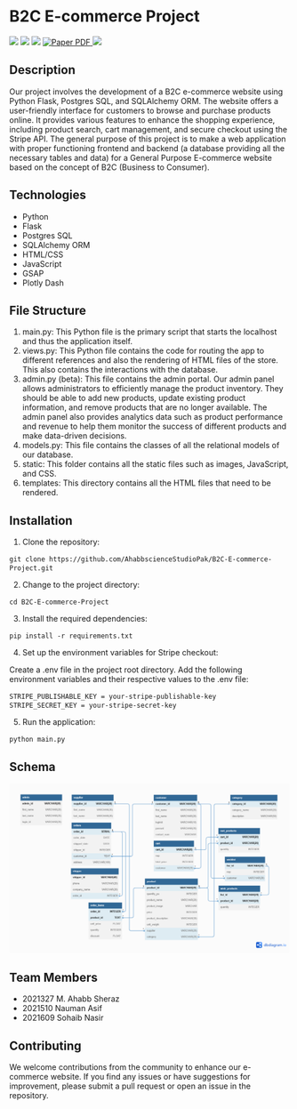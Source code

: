# B2C E-commerce Project

![](https://img.shields.io/github/stars/AhabbscienceStudioPak/B2C-E-commerce-Project.svg)
![](https://img.shields.io/github/forks/AhabbscienceStudioPak/B2C-E-commerce-Project.svg)
![](https://img.shields.io/github/issues/AhabbscienceStudioPak/B2C-E-commerce-Project.svg)
<a href="https://drive.google.com/file/d/1aKI5Gx9vJTlt0LpGvs81RN3DmCEC4FEH/view?usp=sharing">
<img src='https://img.shields.io/badge/Paper-PDF-green?style=for-the-badge&logo=adobeacrobatreader&logoWidth=20&logoColor=white&labelColor=66cc00&color=94DD15' alt='Paper PDF'>
</a>
<img src = "static/images/kucho mucho.JPG">

## Description

Our project involves the development of a B2C e-commerce website using Python Flask, Postgres SQL, and SQLAlchemy ORM. The website offers a user-friendly interface for customers to browse and purchase products online. It provides various features to enhance the shopping experience, including product search, cart management, and secure checkout using the Stripe API. The general purpose of this project is to make a web application with proper functioning frontend and backend (a database providing all the necessary tables and data) for a General Purpose E-commerce website based on the concept of B2C (Business to Consumer).

## Technologies

- Python
- Flask
- Postgres SQL
- SQLAlchemy ORM
- HTML/CSS
- JavaScript
- GSAP
- Plotly Dash

## File Structure

1. main.py:
   This Python file is the primary script that starts the localhost and thus the application itself.
2. views.py:
   This Python file contains the code for routing the app to different references and also the rendering of HTML files of the store. This also contains the interactions with the database.
3. admin.py (beta): This file contains the admin portal. Our admin panel allows administrators to efficiently manage the product inventory. They should be able to add new products, update existing product information, and remove products that are no longer available. The admin panel also provides analytics data such as product performance and revenue to help them monitor the success of different products and make data-driven decisions.
4. models.py:
   This file contains the classes of all the relational models of our database.
5. static:
   This folder contains all the static files such as images, JavaScript, and CSS.
6. templates:
   This directory contains all the HTML files that need to be rendered.

## Installation

1. Clone the repository:

```shell
git clone https://github.com/AhabbscienceStudioPak/B2C-E-commerce-Project.git
```

2. Change to the project directory:

```shell
cd B2C-E-commerce-Project
```

3. Install the required dependencies:

```shell
pip install -r requirements.txt
```

4. Set up the environment variables for Stripe checkout:

Create a .env file in the project root directory.
Add the following environment variables and their respective values to the .env file:

```env
STRIPE_PUBLISHABLE_KEY = your-stripe-publishable-key
STRIPE_SECRET_KEY = your-stripe-secret-key
```

5. Run the application:

```shell
python main.py
```

## Schema

<img src = "ERD.png">

## Team Members

- 2021327 M. Ahabb Sheraz
- 2021510 Nauman Asif
- 2021609 Sohaib Nasir

## Contributing

We welcome contributions from the community to enhance our e-commerce website. If you find any issues or have suggestions for improvement, please submit a pull request or open an issue in the repository.
